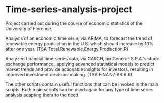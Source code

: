# Time-series-analysis-project 
Project carried out during the course of economic statistics of the University of Florence.

Analysis of an economic time serie, via ARIMA, to forecast the trend of renewable energy production in the U.S. which should increase by 10% after one year. (TSA-Total.Renewable.Energy.Production.R)

Analyzed financial time series data, via GARCH, on Generali S.P.A.'s stock exchange performance, applying advanced statistical models to predict market trends and provide actionable insights for investors, resulting in improved investment decision-making. (TSA FINANZIARIA.R)

The other scripts contain useful functions that can be invoked in the main scripts. 
Both main scripts can be used again for any type of time series analysis adapting them to the need
